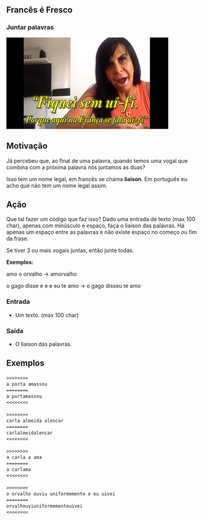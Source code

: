 ## Francês é Fresco
### Juntar palavras

![]( cover.jpg)

## Motivação

Já percebeu que, ao final de uma palavra, quando temos uma vogal que combina com a próxima palavra nós juntamos as duas?

Isso tem um nome legal, em francês se chama **liaison**. Em português eu acho que não tem um nome legal assim.

## Ação

Que tal fazer um código que faz isso? Dado uma entrada de texto (max 100 char), apenas com minúsculo e espaço, faça o liaison das palavras. Há apenas um espaço entre as palavras e não existe espaço no começo ou fim da frase.

Se tiver 3 ou mais vogais juntas, então junte todas. 

**Exemplos:** 

amo o orvalho -> amorvalho

o gago disse e e e eu te amo -> o gago disseu te amo

### Entrada

*   Um texto. (max 100 char)

### Saída

*   O liaison das palavras.

## Exemplos

```
>>>>>>>>
a porta amassou
========
a portamassou
<<<<<<<<

>>>>>>>>
carla almeida alencar
========
carlalmeidalencar
<<<<<<<<

>>>>>>>>
a carla a ama
========
a carlama
<<<<<<<<

>>>>>>>>
o orvalho ouviu uniformemente e eu uivei
========
orvalhouviuniformementeuivei
<<<<<<<<
```

#
